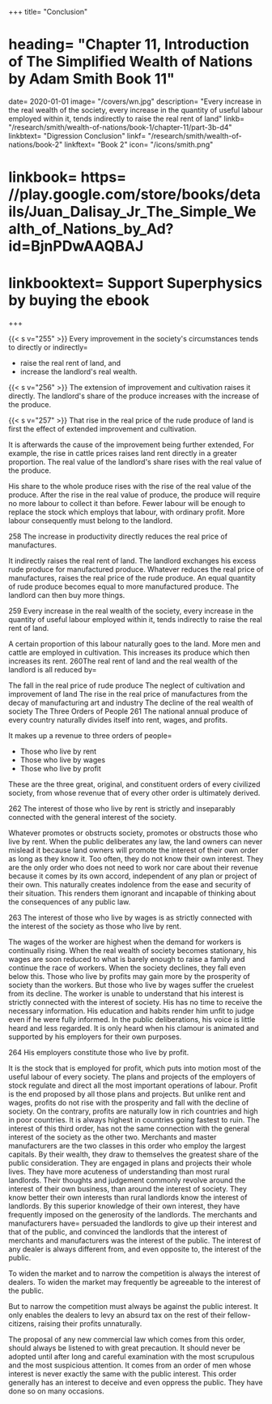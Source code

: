 +++
title=  "Conclusion"
# heading=  "Chapter 11, Introduction of The Simplified Wealth of Nations by Adam Smith Book 11"
date=  2020-01-01
image=  "/covers/wn.jpg"
description=  "Every increase in the real wealth of the society, every increase in the quantity of useful labour employed within it, tends indirectly to raise the real rent of land"
linkb=  "/research/smith/wealth-of-nations/book-1/chapter-11/part-3b-d4"
linkbtext=  "Digression Conclusion"
linkf=  "/research/smith/wealth-of-nations/book-2"
linkftext=  "Book 2"
icon=  "/icons/smith.png"
# linkbook=  https= //play.google.com/store/books/details/Juan_Dalisay_Jr_The_Simple_Wealth_of_Nations_by_Ad?id=BjnPDwAAQBAJ
# linkbooktext=  Support Superphysics by buying the ebook
+++


{{< s v="255" >}} Every improvement in the society's circumstances tends to directly or indirectly= 
- raise the real rent of land, and
- increase the landlord's real wealth.


{{< s v="256" >}} The extension of improvement and cultivation raises it directly. The landlord's share of the produce increases with the increase of the produce.

{{< s v="257" >}} That rise in the real price of the rude produce of land is first the effect of extended improvement and cultivation.

It is afterwards the cause of the improvement being further extended,
For example, the rise in cattle prices raises land rent directly in a greater proportion.
The real value of the landlord's share rises with the real value of the produce.

His share to the whole produce rises with the rise of the real value of the produce.
After the rise in the real value of produce, the produce will require no more labour to collect it than before.
Fewer labour will be enough to replace the stock which employs that labour, with ordinary profit.
More labour consequently must belong to the landlord.


258 The increase in productivity directly reduces the real price of manufactures.

It indirectly raises the real rent of land.
The landlord exchanges his excess rude produce for manufactured produce.
Whatever reduces the real price of manufactures, raises the real price of the rude produce.
An equal quantity of rude produce becomes equal to more manufactured produce.
The landlord can then buy more things.

259 Every increase in the real wealth of the society, every increase in the quantity of useful labour employed within it, tends indirectly to raise the real rent of land.

A certain proportion of this labour naturally goes to the land.
More men and cattle are employed in cultivation.
This increases its produce which then increases its rent.
260The real rent of land and the real wealth of the landlord is all reduced by= 

The fall in the real price of rude produce
The neglect of cultivation and improvement of land
The rise in the real price of manufactures from the decay of manufacturing art and industry
The decline of the real wealth of society
The Three Orders of People
261 The national annual produce of every country naturally divides itself into rent, wages, and profits.

It makes up a revenue to three orders of people= 
- Those who live by rent
- Those who live by wages
- Those who live by profit

These are the three great, original, and constituent orders of every civilized society, from whose revenue that of every other order is ultimately derived.


262 The interest of those who live by rent is strictly and inseparably connected with the general interest of the society.

Whatever promotes or obstructs society, promotes or obstructs those who live by rent.
When the public deliberates any law, the land owners can never mislead it because land owners will promote the interest of their own order as long as they know it.
Too often, they do not know their own interest.
They are the only order who does not need to work nor care about their revenue because it comes by its own accord, independent of any plan or project of their own.
This naturally creates indolence from the ease and security of their situation.
This renders them ignorant and incapable of thinking about the consequences of any public law.


263 The interest of those who live by wages is as strictly connected with the interest of the society as those who live by rent.

The wages of the worker are highest when the demand for workers is continually rising.
When the real wealth of society becomes stationary, his wages are soon reduced to what is barely enough to raise a family and continue the race of workers.
When the society declines, they fall even below this.
Those who live by profits may gain more by the prosperity of society than the workers.
But those who live by wages suffer the cruelest from its decline.
The worker is unable to understand that his interest is strictly connected with the interest of society.
His has no time to receive the necessary information.
His education and habits render him unfit to judge even if he were fully informed.
In the public deliberations, his voice is little heard and less regarded.
It is only heard when his clamour is animated and supported by his employers for their own purposes.

264 His employers constitute those who live by profit.

It is the stock that is employed for profit, which puts into motion most of the useful labour of every society.
The plans and projects of the employers of stock regulate and direct all the most important operations of labour.
Profit is the end proposed by all those plans and projects.
But unlike rent and wages, profits do not rise with the prosperity and fall with the decline of society.
On the contrary, profits are naturally low in rich countries and high in poor countries.
It is always highest in countries going fastest to ruin.
The interest of this third order, has not the same connection with the general interest of the society as the other two.
Merchants and master manufacturers are the two classes in this order who employ the largest capitals.
By their wealth, they draw to themselves the greatest share of the public consideration.
They are engaged in plans and projects their whole lives.
They have more acuteness of understanding than most rural landlords.
Their thoughts and judgement commonly revolve around the interest of their own business, than around the interest of society.
They know better their own interests than rural landlords know the interest of landlords.
By this superior knowledge of their own interest, they have frequently imposed on the generosity of the landlords.
The merchants and manufacturers have= 
persuaded the landlords to give up their interest and that of the public, and
convinced the landlords that the interest of merchants and manufacturers was the interest of the public.
The interest of any dealer is always different from, and even opposite to, the interest of the public.

To widen the market and to narrow the competition is always the interest of dealers.
To widen the market may frequently be agreeable to the interest of the public.

But to narrow the competition must always be against the public interest.
It only enables the dealers to levy an absurd tax on the rest of their fellow-citizens, raising their profits unnaturally.

The proposal of any new commercial law which comes from this order, should always be listened to with great precaution.
It should never be adopted until after long and careful examination with the most scrupulous and the most suspicious attention.
It comes from an order of men whose interest is never exactly the same with the public interest.
This order generally has an interest to deceive and even oppress the public.
They have done so on many occasions.